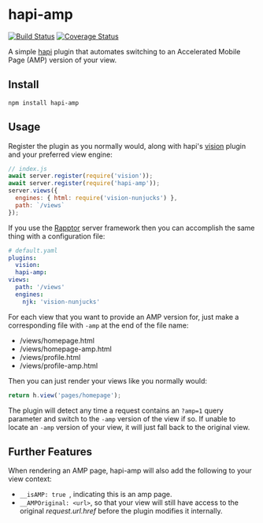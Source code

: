 # hapi-amp

[![Build Status](https://travis-ci.org/firstandthird/hapi-amp.svg?branch=master)](https://travis-ci.org/firstandthird/hapi-amp)
[![Coverage Status](https://coveralls.io/repos/github/firstandthird/hapi-amp/badge.svg?branch=master)](https://coveralls.io/github/firstandthird/hapi-amp?branch=master)

A simple [hapi](https://hapi.dev/) plugin that automates switching to an Accelerated Mobile Page (AMP) version of your view.

## Install

`npm install hapi-amp`

## Usage

Register the plugin as you normally would, along with hapi's [vision](https://github.com/hapijs/vision) plugin and your preferred view engine:

```js
// index.js
await server.register(require('vision'));
await server.register(require('hapi-amp'));
server.views({
  engines: { html: require('vision-nunjucks') },
  path: `/views`
});
```

If you use the [Rapptor](https://github.com/firstandthird/rapptor) server framework then you can accomplish the same thing with a configuration file:
```yaml
# default.yaml
plugins:
  vision:
  hapi-amp:
views:
  path: '/views'
  engines:
    njk: 'vision-nunjucks'
```

For each view that you want to provide an AMP version for, just make a corresponding file with `-amp` at the end of the file name:

- /views/homepage.html
- /views/homepage-amp.html
- /views/profile.html
- /views/profile-amp.html

Then you can just render your views like you normally would:

```js
return h.view('pages/homepage');
```

The plugin will detect any time a request contains an `?amp=1` query parameter and switch to the `-amp` version of the view if so.  If unable to locate an `-amp` version of your view, it will just fall back to the original view.


## Further Features

When rendering an AMP page, hapi-amp will also add the following to your view context:
  - `__isAMP: true `, indicating this is an amp page.
  - `__AMPOriginal: <url>`, so that your view will still have access to the original _request.url.href_ before the plugin modifies it internally.
